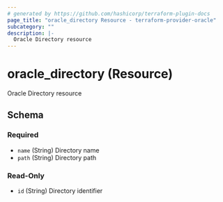 ```yaml
---
# generated by https://github.com/hashicorp/terraform-plugin-docs
page_title: "oracle_directory Resource - terraform-provider-oracle"
subcategory: ""
description: |-
  Oracle Directory resource
---
```


# oracle_directory (Resource)

Oracle Directory resource



<!-- schema generated by tfplugindocs -->
## Schema

### Required

- `name` (String) Directory name
- `path` (String) Directory path

### Read-Only

- `id` (String) Directory identifier
